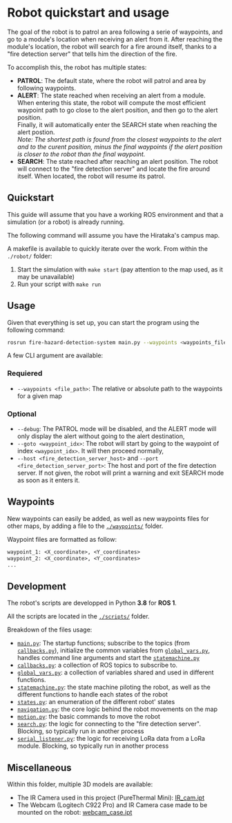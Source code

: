 # Robot quickstart and usage

The goal of the robot is to patrol an area following a serie of waypoints, and go to a module's location when receiving an alert from it. After reaching the module's location, the robot will search for a fire around itself, thanks to a "fire detection server" that tells him the direction of the fire.

To accomplish this, the robot has multiple states:

- **PATROL**: The default state, where the robot will patrol and area by following waypoints.
- **ALERT**: The state reached when receiving an alert from a module.  
  When entering this state, the robot will compute the most efficient waypoint path to go close to the alert position, and then go to the alert position.  
  Finally, it will automatically enter the SEARCH state when reaching the alert postion.  
  _Note: The shortest path is found from the closest waypoints to the alert and to the curent position, minus the final waypoints if the alert position is closer to the robot than the final waypoint._
- **SEARCH**: The state reached after reaching an alert position. The robot will connect to the "fire detection server" and locate the fire around itself. When located, the robot will resume its patrol.

## Quickstart

This guide will assume that you have a working ROS environment and that a simulation (or a robot) is already running.

The following command will assume you have the Hirataka's campus map.

A makefile is available to quickly iterate over the work. From within the `./robot/` folder:

1. Start the simulation with `make start` (pay attention to the map used, as it may be unavailable)
2. Run your script with `make run`

## Usage

Given that everything is set up, you can start the program using the following command:

```sh
rosrun fire-hazard-detection-system main.py --waypoints <waypoints_file_path>
```

A few CLI argument are available:

### Requiered

- `--waypoints <file_path>`: The relative or absolute path to the waypoints for a given map

### Optional

- `--debug`: The PATROL mode will be disabled, and the ALERT mode will only display the alert without going to the alert destination,
- `--goto <waypoint_idx>`: The robot will start by going to the waypoint of index `<waypoint_idx>`. It will then proceed normally,
- `--host <fire_detection_server_host>` and `--port <fire_detection_server_port>`: The host and port of the fire detection server. If not given, the robot will print a warning and exit SEARCH mode as soon as it enters it.

## Waypoints

New waypoints can easily be added, as well as new waypoints files for other maps, by adding a file to the [`./waypoints/`](./waypoints/) folder.

Waypoint files are formatted as follow:

```txt
waypoint_1: <X_coordinate>, <Y_coordinates>
waypoint_2: <X_coordinate>, <Y_coordinates>
...
```

## Development

The robot's scripts are developped in Python **3.8** for **ROS 1**.

All the scripts are located in the [`./scripts/`](./scripts/) folder.

Breakdown of the files usage:

- [`main.py`](./scripts/main.py): The startup functions; subscribe to the topics (from [`callbacks.py`](./scripts/callbacks.py)), initialize the common variables from [`global_vars.py`](./scripts/global_vars.py), handles command line arguments and start the [`statemachine.py`](./scripts/statemachine.py)
- [`callbacks.py`](./scripts/callbacks.py): a collection of ROS topics to subscribe to.
- [`global_vars.py`](./scripts/global_vars.py): a collection of variables shared and used in different functions.
- [`statemachine.py`](./scripts/statemachine.py): the state machine piloting the robot, as well as the different functions to handle each states of the robot
- [`states.py`](./scripts/states.py): an enumeration of the different robot' states
- [`navigation.py`](./scripts/navigation.py): the core logic behind the robot movements on the map
- [`motion.py`](./scripts/motion.py): the basic commands to move the robot
- [`search.py`](./scripts/search.py): the logic for connecting to the "fire detection server". Blocking, so typically run in another process
- [`serial_listener.py`](./scripts/serial_listener.py): the logic for receiving LoRa data from a LoRa module. Blocking, so typically run in another process

## Miscellaneous

Within this folder, multiple 3D models are available:

- The IR Camera used in this project (PureThermal Mini): [IR_cam.ipt](./IR_cam.ipt)
- The Webcam (Logitech C922 Pro) and IR Camera case made to be mounted on the robot: [webcam_case.ipt](webcam_case.ipt)

